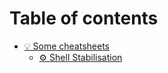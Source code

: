 # Table of contents

* [💡 Some cheatsheets](README.md)
  * [⚙ Shell Stabilisation](some-cheatsheets/shell-stabilisation.md)
